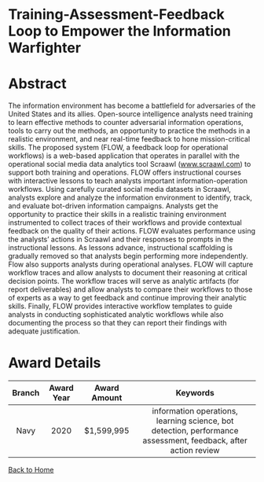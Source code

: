 
Training-Assessment-Feedback Loop to Empower the Information Warfighter
=======================================================================

# Abstract


The information environment has become a battlefield for adversaries of the United States and its allies. Open-source intelligence analysts need training to learn effective methods to counter adversarial information operations, tools to carry out the methods, an opportunity to practice the methods in a realistic environment, and near real-time feedback to hone mission-critical skills. The proposed system (FLOW, a feedback loop for operational workflows) is a web-based application that operates in parallel with the operational social media data analytics tool Scraawl (www.scraawl.com) to support both training and operations. FLOW offers instructional courses with interactive lessons to teach analysts important information-operation workflows. Using carefully curated social media datasets in Scraawl, analysts explore and analyze the information environment to identify, track, and evaluate bot-driven information campaigns. Analysts get the opportunity to practice their skills in a realistic training environment instrumented to collect traces of their workflows and provide contextual feedback on the quality of their actions. FLOW evaluates performance using the analysts’ actions in Scraawl and their responses to prompts in the instructional lessons. As lessons advance, instructional scaffolding is gradually removed so that analysts begin performing more independently. Flow also supports analysts during operational analyses. FLOW will capture workflow traces and allow analysts to document their reasoning at critical decision points. The workflow traces will serve as analytic artifacts (for report deliverables) and allow analysts to compare their workflows to those of experts as a way to get feedback and continue improving their analytic skills. Finally, FLOW provides interactive workflow templates to guide analysts in conducting sophisticated analytic workflows while also documenting the process so that they can report their findings with adequate justification.  

# Award Details

|Branch|Award Year|Award Amount|Keywords|
| :---: | :---: | :---: | :---: |
|Navy|2020|$1,599,995|information operations, learning science, bot detection, performance assessment, feedback, after action review|
  
  


[Back to Home](https://github.com/chrischow/dod_sbir_awards/JH/#2132)